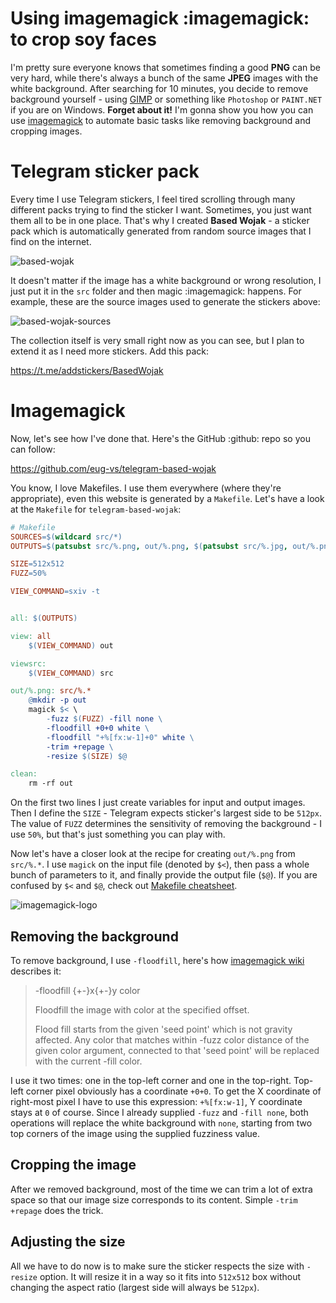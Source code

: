 # Using imagemagick :imagemagick: to crop soy faces
I'm pretty sure everyone knows that sometimes finding a good **PNG**  can be very hard, while there's always a bunch of the same **JPEG** images with the white background.
After searching for 10 minutes, you decide to remove background yourself - using [GIMP](https://gimp.org) or something like `Photoshop` or `PAINT.NET` if you are on Windows. **Forget about it!** I'm gonna show you how you can use [imagemagick](https://imagemagick.org/) to automate basic tasks like removing background and cropping images.

# Telegram sticker pack
Every time I use Telegram stickers, I feel tired scrolling through many different packs trying to find the sticker I want. Sometimes, you just want them all to be in one place. That's why I created **Based Wojak** - a sticker pack which is automatically generated from random source images that I find on the internet.

![based-wojak](https://user-images.githubusercontent.com/51545008/129426994-2a787714-772d-4010-b295-6ae00346bdbc.png)

It doesn't matter if the image has a white background or wrong resolution, I just put it in the `src` folder and then magic :imagemagick: happens. For example, these are the source images used to generate the stickers above:

![based-wojak-sources](https://user-images.githubusercontent.com/51545008/129427152-e01bc830-06e4-441a-9d8c-3dccbfb4d025.png)

The collection itself is very small right now as you can see, but I plan to extend it as I need more stickers. Add this pack:

https://t.me/addstickers/BasedWojak


# Imagemagick
Now, let's see how I've done that. Here's the GitHub :github: repo so you can follow:

https://github.com/eug-vs/telegram-based-wojak

You know, I love Makefiles. I use them everywhere (where they're appropriate), even this website is generated by a `Makefile`. Let's have a look at the `Makefile` for `telegram-based-wojak`:

```Makefile
# Makefile
SOURCES=$(wildcard src/*)
OUTPUTS=$(patsubst src/%.png, out/%.png, $(patsubst src/%.jpg, out/%.png, $(SOURCES)))

SIZE=512x512
FUZZ=50%

VIEW_COMMAND=sxiv -t


all: $(OUTPUTS)

view: all
	$(VIEW_COMMAND) out

viewsrc:
	$(VIEW_COMMAND) src

out/%.png: src/%.*
	@mkdir -p out
	magick $< \
		-fuzz $(FUZZ) -fill none \
		-floodfill +0+0 white \
		-floodfill "+%[fx:w-1]+0" white \
		-trim +repage \
		-resize $(SIZE) $@

clean:
	rm -rf out
```

On the first two lines I just create variables for input and output images. Then I define the `SIZE` - Telegram expects sticker's largest side to be `512px`. The value of `FUZZ` determines the sensitivity of removing the background - I use `50%`, but that's just something you can play with.

Now let's have a closer look at the recipe for creating `out/%.png` from `src/%.*`. I use `magick` on the input file (denoted by `$<`), then pass a whole bunch of parameters to it, and finally provide the output file (`$@`). If you are confused by `$<` and `$@`, check out [Makefile cheatsheet](https://devhints.io/makefile).

![imagemagick-logo](/public/emoji/imagemagick.png)


## Removing the background
To remove background, I use `-floodfill`, here's how [imagemagick wiki](https://imagemagick.org/script/command-line-options.php) describes it:
> -floodfill {+-}x{+-}y color
>
> Floodfill the image with color at the specified offset.
>
> Flood fill starts from the given 'seed point' which is not gravity affected. Any color that matches within -fuzz color distance of the given color argument, connected to that 'seed point' will be replaced with the current -fill color.

I use it two times: one in the top-left corner and one in the top-right. Top-left corner pixel obviously has a coordinate `+0+0`. To get the X coordinate of right-most pixel I have to use this expression: `+%[fx:w-1]`, Y coordinate stays at `0` of course. Since I already supplied `-fuzz` and `-fill none`, both operations will replace the white background with `none`, starting from two top corners of the image using the supplied fuzziness value.

## Cropping the image
After we removed background, most of the time we can trim a lot of extra space so that our image size corresponds to its content. Simple `-trim +repage` does the trick.

## Adjusting the size
All we have to do now is to make sure the sticker respects the size with `-resize` option. It will resize it in a way so it fits into `512x512` box without changing the aspect ratio (largest side will always be `512px`).

